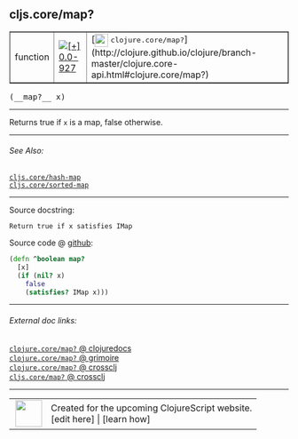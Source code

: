 ## cljs.core/map?



 <table border="1">
<tr>
<td>function</td>
<td><a href="https://github.com/cljsinfo/cljs-api-docs/tree/0.0-927"><img valign="middle" alt="[+] 0.0-927" title="Added in 0.0-927" src="https://img.shields.io/badge/+-0.0--927-lightgrey.svg"></a> </td>
<td>
[<img height="24px" valign="middle" src="http://i.imgur.com/1GjPKvB.png"> <samp>clojure.core/map?</samp>](http://clojure.github.io/clojure/branch-master/clojure.core-api.html#clojure.core/map?)
</td>
</tr>
</table>


 <samp>
(__map?__ x)<br>
</samp>

---

Returns true if `x` is a map, false otherwise.



---


###### See Also:

[`cljs.core/hash-map`](../cljs.core/hash-map.md)<br>
[`cljs.core/sorted-map`](../cljs.core/sorted-map.md)<br>

---


Source docstring:

```
Return true if x satisfies IMap
```


Source code @ [github](https://github.com/clojure/clojurescript/blob/r2911/src/cljs/cljs/core.cljs#L1534-L1539):

```clj
(defn ^boolean map?
  [x]
  (if (nil? x)
    false
    (satisfies? IMap x)))
```

<!--
Repo - tag - source tree - lines:

 <pre>
clojurescript @ r2911
└── src
    └── cljs
        └── cljs
            └── <ins>[core.cljs:1534-1539](https://github.com/clojure/clojurescript/blob/r2911/src/cljs/cljs/core.cljs#L1534-L1539)</ins>
</pre>

-->

---



###### External doc links:

[`clojure.core/map?` @ clojuredocs](http://clojuredocs.org/clojure.core/map_q)<br>
[`clojure.core/map?` @ grimoire](http://conj.io/store/v1/org.clojure/clojure/1.7.0-beta3/clj/clojure.core/map%3F/)<br>
[`clojure.core/map?` @ crossclj](http://crossclj.info/fun/clojure.core/map%3F.html)<br>
[`cljs.core/map?` @ crossclj](http://crossclj.info/fun/cljs.core.cljs/map%3F.html)<br>

---

 <table>
<tr><td>
<img valign="middle" align="right" width="48px" src="http://i.imgur.com/Hi20huC.png">
</td><td>
Created for the upcoming ClojureScript website.<br>
[edit here] | [learn how]
</td></tr></table>

[edit here]:https://github.com/cljsinfo/cljs-api-docs/blob/master/cljsdoc/cljs.core/mapQMARK.cljsdoc
[learn how]:https://github.com/cljsinfo/cljs-api-docs/wiki/cljsdoc-files

<!--

This information was too distracting to show to readers, but I'll leave it
commented here since it is helpful to:

- pretty-print the data used to generate this document
- and show how to retrieve that data



The API data for this symbol:

```clj
{:description "Returns true if `x` is a map, false otherwise.",
 :return-type boolean,
 :ns "cljs.core",
 :name "map?",
 :signature ["[x]"],
 :history [["+" "0.0-927"]],
 :type "function",
 :related ["cljs.core/hash-map" "cljs.core/sorted-map"],
 :full-name-encode "cljs.core/mapQMARK",
 :source {:code "(defn ^boolean map?\n  [x]\n  (if (nil? x)\n    false\n    (satisfies? IMap x)))",
          :title "Source code",
          :repo "clojurescript",
          :tag "r2911",
          :filename "src/cljs/cljs/core.cljs",
          :lines [1534 1539]},
 :full-name "cljs.core/map?",
 :clj-symbol "clojure.core/map?",
 :docstring "Return true if x satisfies IMap"}

```

Retrieve the API data for this symbol:

```clj
;; from Clojure REPL
(require '[clojure.edn :as edn])
(-> (slurp "https://raw.githubusercontent.com/cljsinfo/cljs-api-docs/catalog/cljs-api.edn")
    (edn/read-string)
    (get-in [:symbols "cljs.core/map?"]))
```

-->
